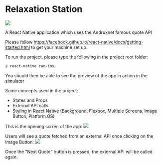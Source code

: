 # Relaxation Station

![](http://cdn02.androidauthority.net/wp-content/uploads/2016/09/react-native-logo.jpg=100x20)

A React Native application which uses the Andruxnet famous quote API

Please follow https://facebook.github.io/react-native/docs/getting-started.html to get your machine set up. 

To run the project, please type the following in the project root folder:
```sh
$ react-native run-ios
```

You should then be able to see the preview of the app in action in the simulator

Some concepts used in the project:
  - States and Props
  - External API calls
  - Styling in React Native (Background, Flexbox, Multiple Screens, Image Button, Platform.OS)

This is the opening scrren of the app:
![](./screenshots/startscreen.png=50x80)

Users will see a quote fetched from an external API once clicking on the Image Button:
![](./screenshots/quotescreen.png=50)

Once the "Next Quote" button is pressed, the external API will be called again.

